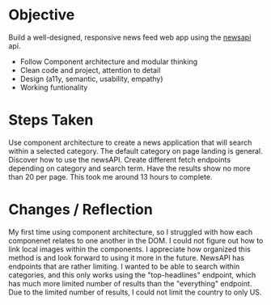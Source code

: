 **Objective**
===
Build a well-designed, responsive news feed web app using the [newsapi](https://newsapi.org) api.
  * Follow Component architecture and modular thinking
  * Clean code and project, attention to detail
  * Design (a11y, semantic, usability, empathy)
  * Working funtionality

**Steps Taken**
===
Use component architecture to create a news application that will search within a selected category. The default category on page landing is general. Discover how to use the newsAPI. Create different fetch endpoints depending on category and search term. Have the results show no more than 20 per page. This took me around 13 hours to complete.


**Changes / Reflection**
===
My first time using component architecture, so I struggled with how each componenet relates to one another in the DOM. I could not figure out how to link local images within the components. I appreciate how organized this method is and look forward to using it more in the future. NewsAPI has endpoints that are rather limiting. I wanted to be able to search within categories, and this only works using the "top-headlines" endpoint, which has much more limited number of results than the "everything" endpoint. Due to the limited number of results, I could not limit the country to only US.
